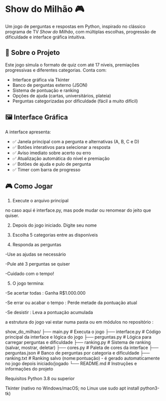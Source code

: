 # Show do Milhão 🎮

Um jogo de perguntas e respostas em Python, inspirado no clássico programa de TV *Show do Milhão*, com múltiplas escolhas, progressão de dificuldade e interface gráfica intuitiva.

## 📘 Sobre o Projeto

Este jogo simula o formato de quiz com até 17 níveis, premiações progressivas e diferentes categorias. Conta com:

- Interface gráfica via Tkinter
- Banco de perguntas externo (JSON)
- Sistema de pontuação e ranking
- Opções de ajuda (cartas, universitários, plateia)
- Perguntas categorizadas por dificuldade (fácil a muito difícil)

## 🖼 Interface Gráfica

A interface apresenta:

- ✅ Janela principal com a pergunta e alternativas (A, B, C e D)
- ✅ Botões interativos para selecionar a resposta
- ✅ Aviso imediato sobre acerto ou erro
- ✅ Atualização automática do nível e premiação
- ✅ Botões de ajuda e pulo de pergunta
- ✅ Timer com barra de progresso

## 🎮 Como Jogar

1. Execute o arquivo principal

no caso aqui é interface.py, mas pode mudar ou renomear do jeito que quiser. 

2. Depois do jogo iniciado. Digite seu nome

3. Escolha 5 categorias entre as disponíveis

4. Responda as perguntas

-Use as ajudas se necessário

-Pule até 3 perguntas se quiser

-Cuidado com o tempo!

5. O jogo termina:

-Se acertar todas : Ganha R$1.000.000

-Se errar ou acabar o tempo : Perde metade da pontuação atual

-Se desistir : Leva a pontuação acumulada

a estrutura do jogo vai estar numa pasta ou em módulos no repositório :

show_do_milhao/
├── main.py                # Executa o jogo
├── interface.py           # Código principal da interface e lógica do jogo
├── perguntas.py           # Lógica para carregar perguntas e dificuldade
├── ranking.py             # Sistema de ranking (salvar, mostrar, deletar)
├── cores.py               # Paleta de cores da interface
├── perguntas.json         # Banco de perguntas por categoria e dificuldade
├── ranking.txt            # Ranking salvo (nome:pontuação) - é gerado automaticamente no jogo depois iniciado/jogado
└── README.md              # Instruções e informações do projeto

Requisitos
Python 3.8 ou superior

Tkinter (nativo no Windows/macOS; no Linux use sudo apt install python3-tk)
